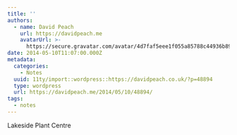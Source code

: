 ```yaml
---
title: ''
authors:
  - name: David Peach
    url: https://davidpeach.me
    avatarUrl: >-
      https://secure.gravatar.com/avatar/4d7faf5eee1f055a85788c44936b8995eaab6dfb004e7854ec747ccb272e91ee?s=96&d=mm&r=g
date: 2014-05-10T11:07:00.000Z
metadata:
  categories:
    - Notes
  uuid: 11ty/import::wordpress::https://davidpeach.co.uk/?p=48894
  type: wordpress
  url: https://davidpeach.me/2014/05/10/48894/
tags:
  - notes
---
```

Lakeside Plant Centre